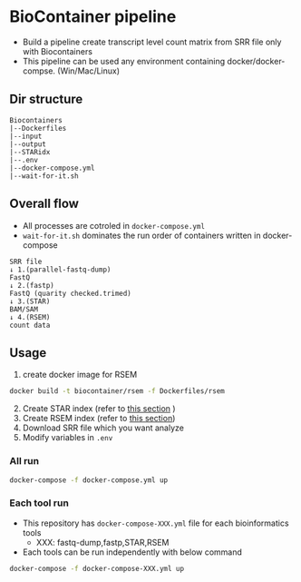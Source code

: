 # BioContainer pipeline
- Build a pipeline create transcript level count matrix from SRR file only with Biocontainers
- This pipeline can be used any environment containing docker/docker-compse. (Win/Mac/Linux)
## Dir structure
```
Biocontainers
|--Dockerfiles
|--input
|--output
|--STARidx
|--.env
|--docker-compose.yml
|--wait-for-it.sh

```
## Overall flow
- All processes are cotroled in `docker-compose.yml`
- `wait-for-it.sh` dominates the run order of containers written in  docker-compose 
```
SRR file
↓ 1.(parallel-fastq-dump)
FastQ 
↓ 2.(fastp)
FastQ (quarity checked.trimed)
↓ 3.(STAR)
BAM/SAM
↓ 4.(RSEM)
count data
```

## Usage
1. create docker image for RSEM
```sh
docker build -t biocontainer/rsem -f Dockerfiles/rsem
```
2. Create STAR index (refer to [this section](https://github.com/Thickstem/Biocontainer-pipeline/blob/master/Details.md#31-prepare-index) )
3. Create RSEM index (refer to [this section](https://github.com/Thickstem/Biocontainer-pipeline/blob/master/Details.md#41-prepare-reference))
4. Download SRR file which you want analyze
5. Modify variables in `.env` 

### All run
```sh
docker-compose -f docker-compose.yml up
```
### Each tool run
- This repository has `docker-compose-XXX.yml` file for each bioinformatics tools
	- XXX: fastq-dump,fastp,STAR,RSEM
- Each tools can be run independently with below command
```sh
docker-compose -f docker-compose-XXX.yml up
```
